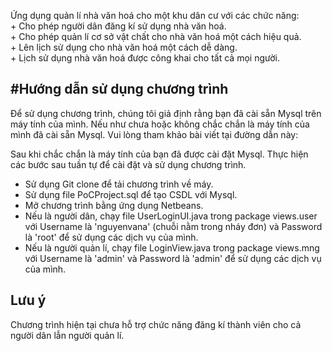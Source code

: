 Ứng dụng quản lí nhà văn hoá cho một khu dân cư với các chức năng:  
      + Cho phép người dân đăng kí sử dụng nhà văn hoá.  
      + Cho phép quản lí cơ sở vật chất cho nhà văn hoá một cách hiệu quả.  
      + Lên lịch sử dụng cho nhà văn hoá một cách dễ dàng.  
      + Lịch sử dụng nhà văn hoá được công khai cho tất cả mọi người.

#Hướng dẫn sử dụng chương trình </br>
-
Để sử dụng chương trình, chúng tôi giả định rằng bạn đã cài sẵn Mysql trên máy tính của mình.
Nếu như chưa hoặc không chắc chắn là máy tính của mình đã cài sẵn Mysql. Vui lòng tham khảo bài viết tại đường dẫn này: 

Sau khi chắc chắn là máy tính của bạn đã được cài đặt Mysql. Thực hiện các bước sau tuần tự để cài đặt và sử dụng chương trình.
- Sử dụng Git clone để tải chương trình về máy.
- Sử dụng file PoCProject.sql để tạo CSDL với Mysql. 
- Mở chương trình bằng ứng dụng Netbeans. 
- Nếu là người dân, chạy file UserLoginUI.java trong package views.user với Username là 'nguyenvana' (chuỗi nằm trong nháy đơn) và Password là 'root' để sử dụng các dịch vụ của mình.
- Nếu là người quản lí, chạy file LoginView.java trong package views.mng với Username là 'admin' và Password là 'admin' để sử dụng các dịch vụ của mình.

Lưu ý
-
Chương trình hiện tại chưa hỗ trợ chức năng đăng kí thành viên cho cả người dân lẫn người quản lí.
